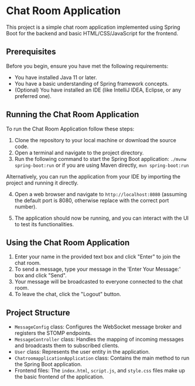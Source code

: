 # Chat Room Application

This project is a simple chat room application implemented using Spring Boot for the backend and basic HTML/CSS/JavaScript for the frontend.

## Prerequisites

Before you begin, ensure you have met the following requirements:
- You have installed Java 11 or later.
- You have a basic understanding of Spring framework concepts.
- (Optional) You have installed an IDE (like IntelliJ IDEA, Eclipse, or any preferred one).

## Running the Chat Room Application

To run the Chat Room Application follow these steps:

1. Clone the repository to your local machine or download the source code.
2. Open a terminal and navigate to the project directory.
3. Run the following command to start the Spring Boot application:
```./mvnw spring-boot:run```
or if you are using Maven directly,
```mvn spring-boot:run```

Alternatively, you can run the application from your IDE by importing the project and running it directly.

4. Open a web browser and navigate to `http://localhost:8080` (assuming the default port is 8080, otherwise replace with the correct port number).

5. The application should now be running, and you can interact with the UI to test its functionalities.

## Using the Chat Room Application

1. Enter your name in the provided text box and click "Enter" to join the chat room.
2. To send a message, type your message in the 'Enter Your Message:' box and click "Send".
3. Your message will be broadcasted to everyone connected to the chat room.
4. To leave the chat, click the "Logout" button.

## Project Structure

- `MessageConfig` class: Configures the WebSocket message broker and registers the STOMP endpoints.
- `MessageController` class: Handles the mapping of incoming messages and broadcasts them to subscribed clients.
- `User` class: Represents the user entity in the application.
- `ChatroomapplicationApplication` class: Contains the main method to run the Spring Boot application.
- Frontend files: The `index.html`, `script.js`, and `style.css` files make up the basic frontend of the application.
